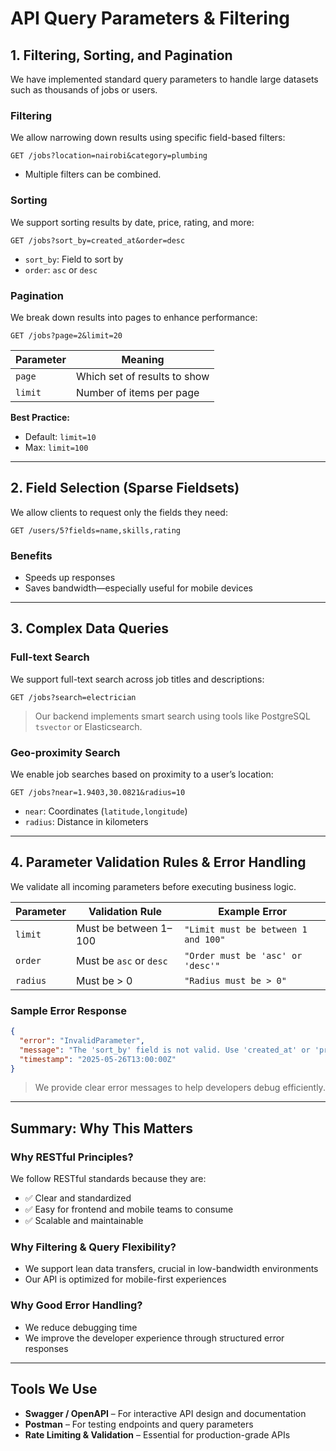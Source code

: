 # API Query Parameters & Filtering

## 1. Filtering, Sorting, and Pagination

We have implemented standard query parameters to handle large datasets such as thousands of jobs or users.

### Filtering

We allow narrowing down results using specific field-based filters:

```http
GET /jobs?location=nairobi&category=plumbing
````

* Multiple filters can be combined.

### Sorting

We support sorting results by date, price, rating, and more:

```http
GET /jobs?sort_by=created_at&order=desc
```

* `sort_by`: Field to sort by
* `order`: `asc` or `desc`

### Pagination

We break down results into pages to enhance performance:

```http
GET /jobs?page=2&limit=20
```

| Parameter | Meaning                      |
| --------- | ---------------------------- |
| `page`    | Which set of results to show |
| `limit`   | Number of items per page     |

**Best Practice:**

* Default: `limit=10`
* Max: `limit=100`

---

## 2. Field Selection (Sparse Fieldsets)

We allow clients to request only the fields they need:

```http
GET /users/5?fields=name,skills,rating
```

### Benefits

* Speeds up responses
* Saves bandwidth—especially useful for mobile devices

---

## 3. Complex Data Queries

### Full-text Search

We support full-text search across job titles and descriptions:

```http
GET /jobs?search=electrician
```

> Our backend implements smart search using tools like PostgreSQL `tsvector` or Elasticsearch.

### Geo-proximity Search

We enable job searches based on proximity to a user’s location:

```http
GET /jobs?near=1.9403,30.0821&radius=10
```

* `near`: Coordinates (`latitude,longitude`)
* `radius`: Distance in kilometers

---

## 4. Parameter Validation Rules & Error Handling

We validate all incoming parameters before executing business logic.

| Parameter | Validation Rule         | Example Error                       |
| --------- | ----------------------- | ----------------------------------- |
| `limit`   | Must be between 1–100   | `"Limit must be between 1 and 100"` |
| `order`   | Must be `asc` or `desc` | `"Order must be 'asc' or 'desc'"`   |
| `radius`  | Must be > 0             | `"Radius must be > 0"`              |

### Sample Error Response

```json
{
  "error": "InvalidParameter",
  "message": "The 'sort_by' field is not valid. Use 'created_at' or 'price'.",
  "timestamp": "2025-05-26T13:00:00Z"
}
```

> We provide clear error messages to help developers debug efficiently.

---

## Summary: Why This Matters

### Why RESTful Principles?

We follow RESTful standards because they are:

* ✅ Clear and standardized
* ✅ Easy for frontend and mobile teams to consume
* ✅ Scalable and maintainable

### Why Filtering & Query Flexibility?

* We support lean data transfers, crucial in low-bandwidth environments
* Our API is optimized for mobile-first experiences

### Why Good Error Handling?

* We reduce debugging time
* We improve the developer experience through structured error responses

---

## Tools We Use

* **Swagger / OpenAPI** – For interactive API design and documentation
* **Postman** – For testing endpoints and query parameters
* **Rate Limiting & Validation** – Essential for production-grade APIs

```
